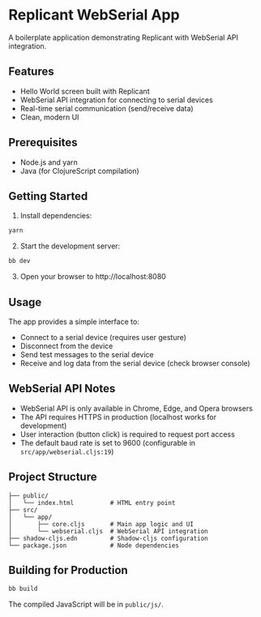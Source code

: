 # Replicant WebSerial App

A boilerplate application demonstrating Replicant with WebSerial API integration.

## Features

- Hello World screen built with Replicant
- WebSerial API integration for connecting to serial devices
- Real-time serial communication (send/receive data)
- Clean, modern UI

## Prerequisites

- Node.js and yarn
- Java (for ClojureScript compilation)

## Getting Started

1. Install dependencies:
```bash
yarn
```

2. Start the development server:
```bash
bb dev
```

3. Open your browser to http://localhost:8080

## Usage

The app provides a simple interface to:
- Connect to a serial device (requires user gesture)
- Disconnect from the device
- Send test messages to the serial device
- Receive and log data from the serial device (check browser console)

## WebSerial API Notes

- WebSerial API is only available in Chrome, Edge, and Opera browsers
- The API requires HTTPS in production (localhost works for development)
- User interaction (button click) is required to request port access
- The default baud rate is set to 9600 (configurable in `src/app/webserial.cljs:19`)

## Project Structure

```
├── public/
│   └── index.html          # HTML entry point
├── src/
│   └── app/
│       ├── core.cljs       # Main app logic and UI
│       └── webserial.cljs  # WebSerial API integration
├── shadow-cljs.edn         # Shadow-cljs configuration
└── package.json            # Node dependencies
```

## Building for Production

```bash
bb build
```

The compiled JavaScript will be in `public/js/`.
